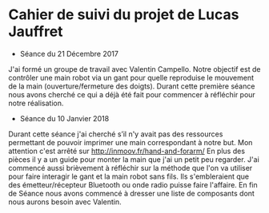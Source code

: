 Cahier de suivi du projet de Lucas Jauffret
==
* Séance du 21 Décembre 2017

J'ai formé un groupe de travail avec Valentin Campello. Notre objectif est de contrôler une main robot via un gant pour quelle reproduise le mouvement de la main (ouverture/fermeture des doigts).
Durant cette première séance nous avons cherché ce qui a déjà été fait pour commencer à réfléchir pour notre réalisation.

* Séance du 10 Janvier 2018

Durant cette séance j'ai cherché s’il n'y avait pas des ressources permettant de pouvoir imprimer une main correspondant à notre but. Mon attention c'est arrêté sur http://inmoov.fr/hand-and-forarm/ 
En plus des pièces il y a un guide pour monter la main que j'ai un petit peu regarder.
J'ai commencé aussi brièvement à réfléchir sur la méthode que l'on va utiliser pour faire interagir le gant et la main robot sans fils. Ils s'embleraient que des émetteur/récepteur Bluetooth ou onde radio puisse faire l'affaire.
En fin de Séance nous avons commencé à dresser une liste de composants dont nous aurons besoin avec Valentin.
